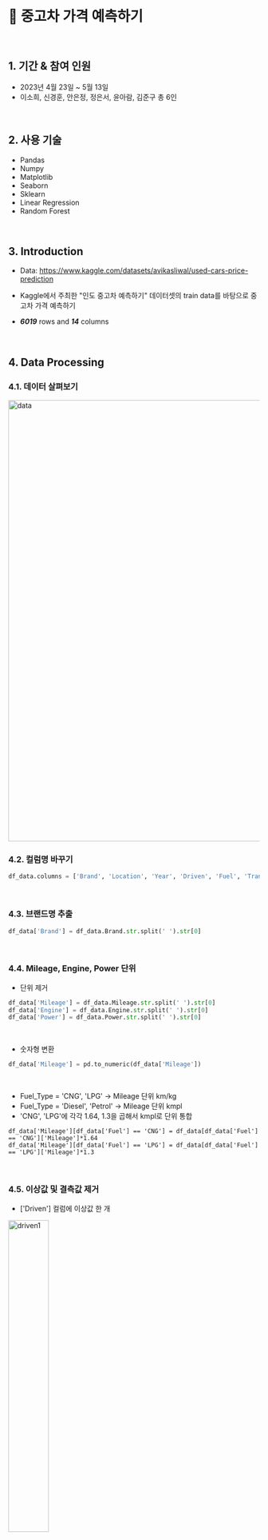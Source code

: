 # :pushpin: 중고차 가격 예측하기

</br>

## 1. 기간 & 참여 인원

- 2023년 4월 23일 ~ 5월 13일
- 이소희, 신경훈, 안은정, 정은서, 윤아람, 김준구 총 6인 


</br>

## 2. 사용 기술

  - Pandas
  - Numpy
  - Matplotlib
  - Seaborn
  - Sklearn
  - Linear Regression
  - Random Forest
</br>

## 3. Introduction

- Data:  https://www.kaggle.com/datasets/avikasliwal/used-cars-price-prediction


- Kaggle에서 주최한 "인도 중고차 예측하기" 데이터셋의 train data를 바탕으로 중고차 가격 예측하기


- ***6019*** rows and ***14*** columns 


</br>

## 4. Data Processing



### 4.1. 데이터 살펴보기



<img width="883" alt="data" src="https://user-images.githubusercontent.com/120240261/236746713-df23f1b3-63f0-4158-b9e8-da0cdc5653f5.png">
</br>


### 4.2. 컬럼명 바꾸기


```python
df_data.columns = ['Brand', 'Location', 'Year', 'Driven', 'Fuel', 'Trans', 'Owner', 'Mileage', 'Engine', 'Power', 'Seats', 'Price']
```
</br>


### 4.3. 브랜드명 추출


```python
df_data['Brand'] = df_data.Brand.str.split(' ').str[0]
```
</br>


### 4.4. Mileage, Engine, Power 단위 


- 단위 제거


```python
df_data['Mileage'] = df_data.Mileage.str.split(' ').str[0]
df_data['Engine'] = df_data.Engine.str.split(' ').str[0]
df_data['Power'] = df_data.Power.str.split(' ').str[0]
```
</br> 
  

- 숫자형 변환


```python
df_data['Mileage'] = pd.to_numeric(df_data['Mileage'])
```
</br>


- Fuel_Type = 'CNG', 'LPG' -> Mileage 단위 km/kg
- Fuel_Type = 'Diesel', 'Petrol' -> Mileage 단위 kmpl
- 'CNG', 'LPG'에 각각 1.64, 1.3을 곱해서 kmpl로 단위 통합


```pyhton
df_data['Mileage'][df_data['Fuel'] == 'CNG'] = df_data[df_data['Fuel'] == 'CNG']['Mileage']*1.64
df_data['Mileage'][df_data['Fuel'] == 'LPG'] = df_data[df_data['Fuel'] == 'LPG']['Mileage']*1.3
```
</br>


### 4.5. 이상값 및 결측값 제거


- ['Driven'] 컬럼에 이상값 한 개


<img src="https://user-images.githubusercontent.com/120240261/236746743-ca32f490-93e2-4dd0-b5b4-92aeb68708d7.png" width="40%" alt="driven1" height="40%">  
</br>


- 이상값 제거 후


<img src="https://user-images.githubusercontent.com/120240261/236748667-dd681ab3-b2a7-4bec-b220-15405c8b6212.png" width="40%" alt="driven2" height="40%">
</br>


- 결측값 제거


```python
df_data = df_data.dropna()
```
</br>  
  

### 4.6. One-Hot Encoding


```python
df_data = pd.get_dummies(df_data, columns = ['Brand', 'Location', 'Fuel', 'Trans', 'Owner'])
```
</br>


### 4.7. Heatmap


- 모든 변수 포함


<img src="https://user-images.githubusercontent.com/120240261/236746753-0c98b960-9a87-443f-aa6d-c94eaf2c6ecd.png" alt="heatmap1">
</br>


- 주요 변수 포함


<img src="https://user-images.githubusercontent.com/120240261/236746756-6ceb91cc-ea50-473b-9f84-79d766c3d748.png" alt="heatmap2" width="60%" height="60%">
</br>


## 5. Machine Learning




### 다중공선성 판단


- 회귀 분석에서 하나의 feature(예측 변수)가 다른 feature와의 상관 관계가 높으면, 회귀 분석 시 부정적인 영향을 미칠 수 있기 때문에, 모델링 하기 전에 먼저 다중 공선성의 존재 여부를 확인 필요


- 보통 다중 공선성을 판단할 때 VIF(Variance Inflation Factors)값 이용


- 일반적으로, VIF > 10인 feature들은 다른 변수와의 상관관계가 높아, 다중 공선성이 존재하는 것으로 판단


- 'Engine'의 VIF Factor = 11
 
 
- 'Engine' 컬럼 포함 version: v1 / 'Engine' 컬럼 미포함 version: v2
 
 
</br>


### 5.1. Linear Regression


<img src="https://github.com/sohee4/portfolio/assets/120240261/b3e399f4-89a6-4a81-a74b-f458fc6ecc07" alt="linear regression" width="70%" height="70%">
</br>


### 5.2. Random Forest Regressor


<img src="https://github.com/sohee4/portfolio/assets/120240261/db072474-6c42-461f-9689-eb53f18a4465" alt="random forest" width="70%" height="70%">
</br>


### 5.3. Decision Tree Regressor


<img src="https://github.com/sohee4/portfolio/assets/120240261/172d2f80-8712-4e68-a7df-86aa3ebfb5ce" alt="decision tree" width="40%" height="40%">
</br>


### 5.4. MLP Regressor


<img src="https://user-images.githubusercontent.com/120240261/236746767-1a2848dc-7a7b-4110-a9ab-3d44c38b9da7.png" alt="MLP regressor" width="40%" height="40%">
</br>


### 5.5. Statsmodels


```
import statsmodels.api as sm
X_train2 = sm.add_constant(X_train)
model2 = sm.OLS(y_train, X_train2).fit()
model2.summary()
```
</br>


## 6. Conclusion

- Results of v1
| v1  |LR|LR log|RF|RF log|DT|MLP|
|:---:|:---:|:---:|:---:|:---:|:---:|:---:|
|accuracy|0.7830|0.9253|0.9820|0.9912|***0.9999***|0.5556|
|r2 score|0.7790|0.8596|***0.9265***|0.8923|0.7712|0.5300|
|rmse|5.1974|17.1682|***2.9959***|3.6290|5.2883|7.5809|




- Results of v2
| v2  |LR|LR log|RF|RF log|DT|MLP|
|:---:|:---:|:---:|:---:|:---:|:---:|:---:|
|accuracy|0.7799|0.9249|0.9816|0.9912|***0.9999***|0.6257|
|r2 score|0.7771|0.8551|***0.9235***|0.8945|0.7385|0.6286|
|rmse|5.2202|4.2086|***3.0584***|3.5909|5.5638|6.7390|



- 'Engine'컬럼을 제거한 후 머신러닝 모델에 대입한 결과가 오히려 미세하게 안좋게 나옴


- v1과 v2에서 각각 가장 좋은 모델은 변하지 


- 제일 적합했던 모델: Random Forest Regressor



